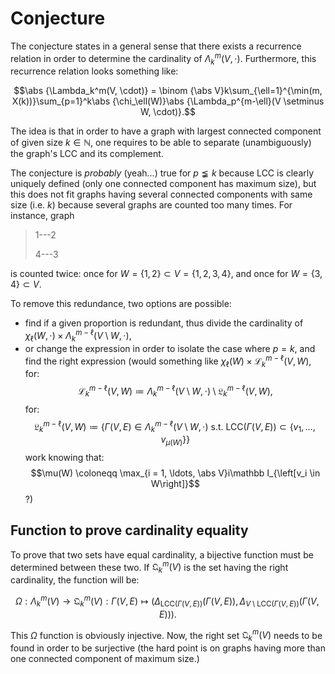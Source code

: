 # Conjecture

The conjecture states in a general sense that there exists a recurrence relation in order to determine the cardinality of $\Lambda_k^m(V, \cdot)$.
Furthermore, this recurrence relation looks something like:

$$\abs {\Lambda_k^m(V, \cdot)} = \binom {\abs V}k\sum_{\ell=1}^{\min(m, X(k))}\sum_{p=1}^k\abs {\chi_\ell(W)}\abs {\Lambda_p^{m-\ell}(V \setminus W, \cdot)}.$$

The idea is that in order to have a graph with largest connected component of given size $k \in \mathbb N$, one requires to be able to separate (unambiguously)
the graph's LCC and its complement.

The conjecture is *probably* (yeah...) true for $p \lneqq k$ because LCC is clearly uniquely defined (only one connected component has maximum size),
but this does not fit graphs having several connected components with same size (i.e. $k$) because several graphs are counted too many times. For instance, graph

> 1---2
>
> 4---3

is counted twice: once for $W = \{1, 2\} \subset V = \{1, 2, 3, 4\}$, and once for $W = \{3, 4\} \subset V$.

To remove this redundance, two options are possible:

+ find if a given proportion is redundant, thus divide the cardinality of $\chi_\ell(W, \cdot) \times \Lambda_k^{m-\ell}(V \setminus W, \cdot)$,
+ or change the expression in order to isolate the case where $p=k$, and find the right expression (would something like $\chi_\ell(W) \times \mathcal L_k^{m-\ell}(V, W)$, for:
$$\mathcal L_k^{m-\ell}(V, W) \coloneqq \Lambda_k^{m-\ell}(V \setminus W, \cdot) \setminus \mathfrak L_k^{m-\ell}(V, W),$$
for:
$$\mathfrak L_k^{m-\ell}(V, W) \coloneqq \left\{\Gamma(V, E) \in \Lambda_k^{m-\ell}(V \setminus W, \cdot) \text{ s.t. } \text{LCC}(\Gamma(V, E)) \subset \left\{v_1, \ldots, v_{\mu(W)}\right\}\right\}$$
work knowing that:
$$\mu(W) \coloneqq \max_{i = 1, \ldots, \abs V}i\mathbb I_{\left[v_i \in W\right]}$$
?)

## Function to prove cardinality equality

To prove that two sets have equal cardinality, a bijective function must be determined between these two. If $\mathfrak Q_k^m(V)$ is the set having the right cardinality,
the function will be:

$$\Omega : \Lambda_k^m(V) \to \mathfrak Q_k^m(V) : \Gamma(V, E) \mapsto \left(\Delta_{\text{LCC}(\Gamma(V, E))}(\Gamma(V, E)), \Delta_{V \setminus \text{LCC}(\Gamma(V, E))}(\Gamma(V, E))\right).$$

This $\Omega$ function is obviously injective. Now, the right set $\mathfrak Q_k^m(V)$ needs to be found in order to be surjective (the hard point is on graphs having more than one connected component of maximum size.)
